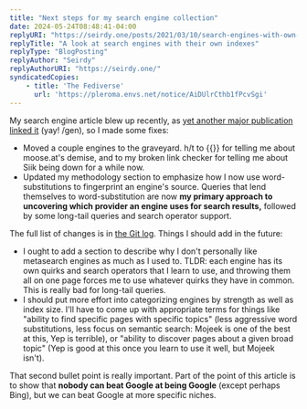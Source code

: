```yaml
---
title: "Next steps for my search engine collection"
date: 2024-05-24T08:48:41-04:00
replyURI: "https://seirdy.one/posts/2021/03/10/search-engines-with-own-indexes/"
replyTitle: "A look at search engines with their own indexes"
replyType: "BlogPosting"
replyAuthor: "Seirdy"
replyAuthorURI: "https://seirdy.one/"
syndicatedCopies:
    - title: 'The Fediverse'
      url: 'https://pleroma.envs.net/notice/AiDUlrCthb1fPcvSgi'
---
```


My search engine article blew up recently, as [yet another major publication linked it](https://arstechnica.com/gadgets/2024/05/bing-outage-shows-just-how-little-competition-google-search-really-has/2/) (yay! /gen), so I made some fixes:

- Moved a couple engines to the graveyard. h/t to {{<indieweb-person url="https://dequbed.space/" name="dequbed" itemprop="mentions">}} for telling me about moose.at's demise, and to my broken link checker for telling me about Siik being down for a while now.
- Updated my methodology section to emphasize how I now use word-substitutions to fingerprint an engine's source. Queries that lend themselves to word-substitution are now **my primary approach to uncovering which provider an engine uses for search results,** followed by some long-tail queries and search operator support.

The full list of changes is in [the Git log](https://git.sr.ht/~seirdy/seirdy.one/log/master/item/content/posts/search-engines-with-own-indexes.md). Things I should add in the future:

- I ought to add a section to describe why I don't personally like metasearch engines as much as I used to. TLDR: each engine has its own quirks and search operators that I learn to use, and throwing them all on one page forces me to use whatever quirks they have in common. This is really bad for long-tail queries.
- I should put more effort into categorizing engines by strength as well as index size. I'll have to come up with appropriate terms for things like "ability to find specific pages with specific topics" (less aggressive word substitutions, less focus on semantic search: Mojeek is one of the best at this, Yep is terrible), or "ability to discover pages about a given broad topic" (Yep is good at this once you learn to use it well, but Mojeek isn't).

That second bullet point is really important. Part of the point of this article is to show that **nobody can beat Google at being Google** (except perhaps Bing), but we can beat Google at more specific niches.
